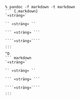 ````
% pandoc -f markdown -t markdown
``` {.markdown}
`«sträng»`

`` «sträng» ``

``` «sträng» ```

````«sträng»````
... 
```
^D
``` markdown
`«sträng»`

`` «sträng» ``

``` «sträng» ```

````«sträng»````
... 
```
````

